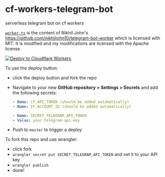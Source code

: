 # cf-workers-telegram-bot

serverless telegram bot on cf workers

[`worker.ts`](https://github.com/codebam/moonitor/blob/master/src/worker.ts) is
the content of Nikhil John's
https://github.com/nikhiljohn10/telegram-bot-worker which is licensed with MIT.
It is modified and my modifications are licensed with the Apache license.

[![Deploy to Cloudflare Workers](https://deploy.workers.cloudflare.com/button)](https://deploy.workers.cloudflare.com/?url=https://github.com/codebam/moonitor)

To use the deploy button:

- click the deploy button and fork the repo
- Navigate to your new **GitHub repository &gt; Settings &gt; Secrets** and add the following secrets:

   ```yaml
   - Name: CF_API_TOKEN (should be added automatically)
   - Name: CF_ACCOUNT_ID (should be added automatically)

   - Name: SECRET_TELEGRAM_API_TOKEN
   - Value: your-telegram-api-key
   ```

- Push to `master` to trigger a deploy

To fork this repo and use wrangler:

- click fork
- `wrangler secret put SECRET_TELEGRAM_API_TOKEN` and set it to your API key
- `wrangler publish`
- done!

